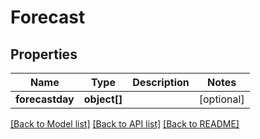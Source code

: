 # Forecast

## Properties
Name | Type | Description | Notes
------------ | ------------- | ------------- | -------------
**forecastday** | **object[]** |  | [optional] 

[[Back to Model list]](../README.md#documentation-for-models) [[Back to API list]](../README.md#documentation-for-api-endpoints) [[Back to README]](../README.md)


